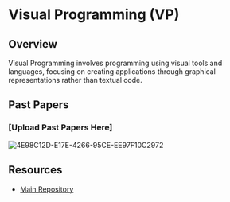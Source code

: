 # Visual Programming (VP)

## Overview

Visual Programming involves programming using visual tools and languages, focusing on creating applications through graphical representations rather than textual code.

## Past Papers

### [Upload Past Papers Here]

![4E98C12D-E17E-4266-95CE-EE97F10C2972](https://github.com/user-attachments/assets/c63e13eb-c319-4824-83eb-704a60e463e6)


## Resources

- [Main Repository](https://github.com/waleedsid/COMSATS-University-Abbottabad-Past-Papers)
